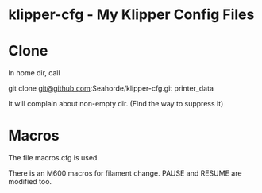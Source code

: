 # klipper-cfg - My Klipper Config Files

# Clone
In home dir, call

git clone git@github.com:Seahorde/klipper-cfg.git printer_data

It will complain about non-empty dir. (Find the way to suppress it)

# Macros

The file macros.cfg is used.

There is an M600 macros for filament change.
PAUSE and RESUME are modified too.
